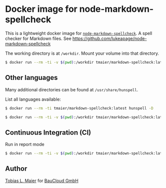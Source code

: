 # Docker image for node-markdown-spellcheck

This is a lightweight docker image for [`node-markdown-spellcheck`](https://github.com/lukeapage/node-markdown-spellcheck).
A spell checker for Markdown files.
See https://github.com/lukeapage/node-markdown-spellcheck

The working directory is at `/workdir`. Mount your volume into that directory.

```bash
$ docker run --rm -ti -v $(pwd):/workdir tmaier/markdown-spellcheck:latest "**/*.md"
```

## Other languages

Many additional directories can be found at `/usr/share/hunspell`.

List all languages available:

```bash
$ docker run --rm -ti tmaier/markdown-spellcheck:latest hunspell -D
```

```bash
$ docker run --rm -ti -v $(pwd):/workdir tmaier/markdown-spellcheck:latest --dictionary /usr/share/hunspell/de_DE_comb "**/*.md"
```

## Continuous Integration (CI)

Run in report mode

```bash
$ docker run --rm -ti -v $(pwd):/workdir tmaier/markdown-spellcheck:latest --report "**/*.md"
```

## Author

[Tobias L. Maier](https://tobiasmaier.info) for [BauCloud GmbH](https://www.baucloud.com)
